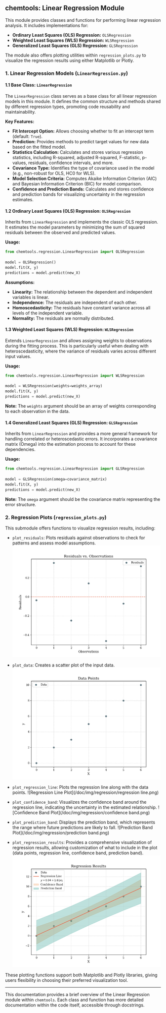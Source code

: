 ## chemtools: Linear Regression Module

This module provides classes and functions for performing linear regression analysis. It includes implementations for:

* **Ordinary Least Squares (OLS) Regression:** `OLSRegression`
* **Weighted Least Squares (WLS) Regression:** `WLSRegression`
* **Generalized Least Squares (GLS) Regression:** `GLSRegression`

The module also offers plotting utilities within `regression_plots.py` to visualize the regression results using either Matplotlib or Plotly.

### 1. Linear Regression Models (`LinearRegression.py`)

#### 1.1 Base Class: `LinearRegression`

The `LinearRegression` class serves as a base class for all linear regression models in this module. It defines the common structure and methods shared by different regression types, promoting code reusability and maintainability.

**Key Features:**

* **Fit Intercept Option:** Allows choosing whether to fit an intercept term (default: `True`).
* **Prediction:** Provides methods to predict target values for new data based on the fitted model.
* **Statistics Calculation:** Calculates and stores various regression statistics, including R-squared, adjusted R-squared, F-statistic, p-values, residuals, confidence intervals, and more.
* **Covariance Type:** Identifies the type of covariance used in the model (e.g., non-robust for OLS, HC0 for WLS).
* **Model Selection Criteria:** Computes Akaike Information Criterion (AIC) and Bayesian Information Criterion (BIC) for model comparison.
* **Confidence and Prediction Bands:** Calculates and stores confidence and prediction bands for visualizing uncertainty in the regression estimates.

#### 1.2 Ordinary Least Squares (OLS) Regression: `OLSRegression`

Inherits from `LinearRegression` and implements the classic OLS regression. It estimates the model parameters by minimizing the sum of squared residuals between the observed and predicted values.

**Usage:**

```python
from chemtools.regression.LinearRegression import OLSRegression

model = OLSRegression()
model.fit(X, y)
predictions = model.predict(new_X)
```

**Assumptions:**

* **Linearity:** The relationship between the dependent and independent variables is linear.
* **Independence:** The residuals are independent of each other.
* **Homoscedasticity:** The residuals have constant variance across all levels of the independent variable.
* **Normality:** The residuals are normally distributed.

#### 1.3 Weighted Least Squares (WLS) Regression: `WLSRegression`

Extends `LinearRegression` and allows assigning weights to observations during the fitting process. This is particularly useful when dealing with heteroscedasticity, where the variance of residuals varies across different input values.

**Usage:**

```python
from chemtools.regression.LinearRegression import WLSRegression

model = WLSRegression(weights=weights_array)
model.fit(X, y)
predictions = model.predict(new_X)
```

**Note:** The `weights` argument should be an array of weights corresponding to each observation in the data.

#### 1.4 Generalized Least Squares (GLS) Regression: `GLSRegression`

Inherits from `LinearRegression` and provides a more general framework for handling correlated or heteroscedastic errors. It incorporates a covariance matrix (Omega) into the estimation process to account for these dependencies.

**Usage:**

```python
from chemtools.regression.LinearRegression import GLSRegression

model = GLSRegression(omega=covariance_matrix)
model.fit(X, y)
predictions = model.predict(new_X)
```

**Note:** The `omega` argument should be the covariance matrix representing the error structure.

### 2. Regression Plots (`regression_plots.py`)

This submodule offers functions to visualize regression results, including:

* `plot_residuals`: Plots residuals against observations to check for patterns and assess model assumptions.
  ![Residual Plot](/doc/img/regression/residuals.png) 

* `plot_data`: Creates a scatter plot of the input data.
  ![Data Plot](/doc/img/regression/data.png)
* `plot_regression_line`: Plots the regression line along with the data points.
  ![Regression Line Plot](/doc/img/regression/regression line.png)

* `plot_confidence_band`: Visualizes the confidence band around the regression line, indicating the uncertainty in the estimated relationship.
  ![Confidence Band Plot](/doc/img/regression/confidence band.png)
* `plot_prediction_band`: Displays the prediction band, which represents the range where future predictions are likely to fall.
  ![Prediction Band Plot](/doc/img/regression/prediction band.png)
* `plot_regression_results`: Provides a comprehensive visualization of regression results, allowing customization of what to include in the plot (data points, regression line, confidence band, prediction band).
  ![all Plot](/doc/img/regression/all.png)

These plotting functions support both Matplotlib and Plotly libraries, giving users flexibility in choosing their preferred visualization tool.

---

This documentation provides a brief overview of the Linear Regression module within `chemtools`. Each class and function has more detailed documentation within the code itself, accessible through docstrings.
